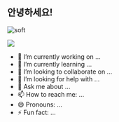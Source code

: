 ## 안녕하세요!

![soft](https://capsule-render.vercel.app/api?type=soft&color=auto&text=풀스택개발자를%20꿈꾸는%20윤영찬입니다&fontColor=0000FF&fontSize=40&&fontAlignY=55&animation=blinking)

<img src="https://capsule-render.vercel.app/api?type=wave&color=auto&height=300&section=header&text=Stay%20foolish%20stay%20hungry&fontSize=40&fontAlignY=40" />

- 🔭 I’m currently working on ...
- 🌱 I’m currently learning ...
- 👯 I’m looking to collaborate on ...
- 🤔 I’m looking for help with ...
- 💬 Ask me about ...
- 📫 How to reach me: ...
- 😄 Pronouns: ...
- ⚡ Fun fact: ...
